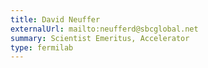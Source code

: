 ```yaml
---
title: David Neuffer
externalUrl: mailto:neufferd@sbcglobal.net
summary: Scientist Emeritus, Accelerator
type: fermilab
---
```

